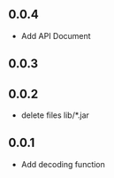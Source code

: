 ## 0.0.4

* Add API Document

## 0.0.3

## 0.0.2

* delete files lib/*.jar

## 0.0.1

* Add decoding function

